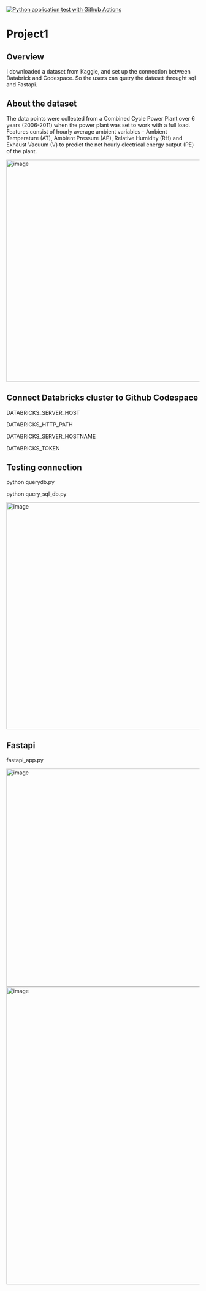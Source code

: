 [![Python application test with Github Actions](https://github.com/nogibjj/RuixinLou_Project1/actions/workflows/main.yml/badge.svg)](https://github.com/nogibjj/RuixinLou_Project1/actions/workflows/main.yml)
# Project1
## Overview
I downloaded a dataset from Kaggle, and set up the connection between Databrick and Codespace. So the users can query the dataset throught sql and Fastapi.

## About the dataset
The data points were collected from a Combined Cycle Power Plant over 6 years (2006-2011) when the power plant was set to work with a full load. Features consist of hourly average ambient variables - Ambient Temperature (AT), Ambient Pressure (AP), Relative Humidity (RH) and Exhaust Vacuum (V) to predict the net hourly electrical energy output (PE) of the plant.

<img width="580" alt="image" src="https://user-images.githubusercontent.com/70648104/190932512-176a6da6-827d-4887-b747-178819f44b72.png">


## Connect Databricks cluster to Github Codespace
DATABRICKS_SERVER_HOST

DATABRICKS_HTTP_PATH

DATABRICKS_SERVER_HOSTNAME

DATABRICKS_TOKEN

## Testing connection
python querydb.py

python query_sql_db.py

<img width="592" alt="image" src="https://user-images.githubusercontent.com/70648104/190932472-fa68e3d6-c58b-4193-9e67-7a012120e879.png">

## Fastapi
fastapi_app.py

<img width="570" alt="image" src="https://user-images.githubusercontent.com/70648104/190932438-bf06c9ee-d4b3-4726-8412-8956cc46158b.png">

<img width="777" alt="image" src="https://user-images.githubusercontent.com/70648104/190932447-5d5865db-ebf4-42a1-b428-10ac6b34c6f1.png">



